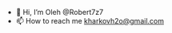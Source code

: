 - 👋 Hi, I’m Oleh @Robert7z7
- 📫 How to reach me kharkovh2o@gmail.com

<!---
Robert7z7/Robert7z7 is a ✨ special ✨ repository because its `README.md` (this file) appears on your GitHub profile.
You can click the Preview link to take a look at your changes.
--->
